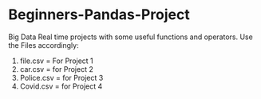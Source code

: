 # Beginners-Pandas-Project
Big Data Real time projects with some useful functions and operators.
Use the Files accordingly:
1. file.csv = For Project 1
2. car.csv = for Project 2
3. Police.csv = for Project 3
4. Covid.csv = for Project 4
